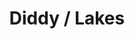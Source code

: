 ---
ee_id: '4110'
site: '1'
type: '2'
url: 2013-31-diddy-lakes
title: Diddy / Lakes
year: '2013'
display_year: '2013'
medium: 1920x1080 H.264/MPEG-4 Part 10 looped digital file (from ​lossless ​Quicktime
  Animation master), media player, 70” flatscreen, armature, various cables
dims: 79 x 36.5 x 11 inches
pitch: Diddy w/ Lake effect .....
ps: ''
live_url: ''
related: ''
youtube: ''
related_code: ''
imgs: diddy-lakes-2013-031-install-Heart-01-database-SM.jpg
subheading: ''
download: ''
add_credit: ''
commission: ''
layout: things-i-made
---